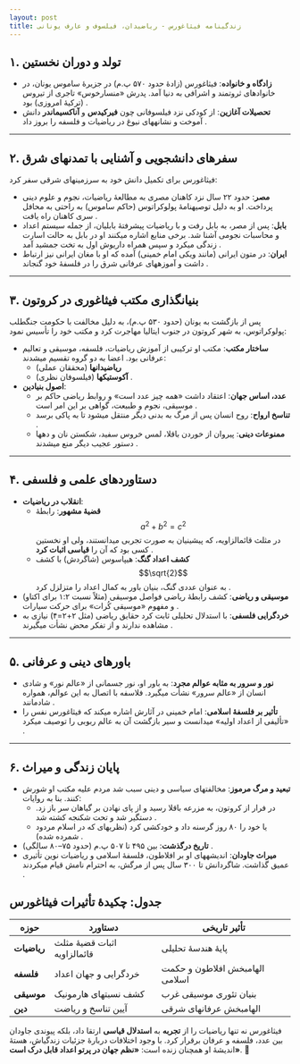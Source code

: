 ```yaml
---
layout: post
title: زندگینامه فیثاغورس - ریاضیدان، فیلسوف و عارف یونانی
---
```


## **۱. تولد و دوران نخستین**  
- **زادگاه و خانواده**: فیثاغورس (زادهٔ حدود ۵۷۰ پ.م) در جزیرهٔ ساموس یونان، در خانوادهای ثروتمند و اشرافی به دنیا آمد. پدرش «منسارخوس» تاجری از تیروس (ترکیهٔ امروزی) بود .  
- **تحصیلات آغازین**: از کودکی نزد فیلسوفانی چون **فیرکیدس** و **آناکسیماندر** دانش آموخت و نشانههای نبوغ در ریاضیات و فلسفه را بروز داد .  

---

## **۲. سفرهای دانشجویی و آشنایی با تمدنهای شرق**  
فیثاغورس برای تکمیل دانش خود به سرزمینهای شرقی سفر کرد:  
- **مصر**: حدود ۲۲ سال نزد کاهنان مصری به مطالعهٔ ریاضیات، نجوم و علوم دینی پرداخت. او به دلیل توصیهنامهٔ پولوکراتوس (حاکم ساموس) به راحتی به محافل سری کاهنان راه یافت .  
- **بابل**: پس از مصر، به بابل رفت و با ریاضیات پیشرفتهٔ بابلیان، از جمله سیستم اعداد و محاسبات نجومی آشنا شد. برخی منابع اشاره میکنند او در بابل به حالت اسارت زندگی میکرد و سپس همراه داریوش اول به تخت جمشید آمد .  
- **ایران**: در متون ایرانی (مانند ویکی امام خمینی) آمده که او با مغان ایرانی نیز ارتباط داشت و آموزههای عرفانی شرق را در فلسفهٔ خود گنجاند .  

---

## **۳. بنیانگذاری مکتب فیثاغوری در کروتون**  
پس از بازگشت به یونان (حدود ۵۳۰ پ.م)، به دلیل مخالفت با حکومت جنگطلب پولوکراتوس، به شهر کروتون در جنوب ایتالیا مهاجرت کرد و مکتب خود را تأسیس نمود:  
- **ساختار مکتب**: مکتب او ترکیبی از آموزش ریاضیات، فلسفه، موسیقی و تعالیم عرفانی بود. اعضا به دو گروه تقسیم میشدند:  
  - **ریاضیدانها** (محققان عملی)  
  - **آکوستیکها** (فیلسوفان نظری) .  
- **اصول بنیادین**:  
  - **عدد، اساس جهان**: اعتقاد داشت «همه چیز عدد است» و روابط ریاضی حاکم بر موسیقی، نجوم و طبیعت، گواهی بر این امر است .  
  - **تناسخ ارواح**: روح انسان پس از مرگ به بدنی دیگر منتقل میشود تا به پاکی برسد .  
  - **ممنوعات دینی**: پیروان از خوردن باقلا، لمس خروس سفید، شکستن نان و دهها دستور عجیب دیگر منع میشدند .  

---

## **۴. دستاوردهای علمی و فلسفی**  
- **انقلاب در ریاضیات**:  
  - **قضیهٔ مشهور**: رابطهٔ $$a^2 + b^2 = c^2$$ در مثلث قائمالزاویه، که پیشینیان به صورت تجربی میدانستند، ولی او نخستین کسی بود که آن را **قیاسی اثبات کرد** .  
  - **کشف اعداد گنگ**: هیپاسوس (شاگردش) با کشف $$\sqrt{2}$$ به عنوان عددی گنگ، بنیان باور به کمال اعداد را متزلزل کرد .  
- **موسیقی و ریاضی**: کشف رابطهٔ ریاضی فواصل موسیقی (مثلاً نسبت ۱:۲ برای اکتاو) و مفهوم «موسیقی کُرات» برای حرکت سیارات .  
- **خردگرایی فلسفی**: با استدلال تحلیلی ثابت کرد حقایق ریاضی (مثل ۲+۲=۴) نیازی به مشاهده ندارند و از تفکر محض نشأت میگیرند .  

---

## **۵. باورهای دینی و عرفانی**  
- **نور و سرور به مثابه عوالم مجرد**: به باور او، نور جسمانی از «عالم نور» و شادی انسان از «عالم سرور» نشأت میگیرد. فلاسفه با اتصال به این عوالم، همواره شادمانند .  
- **تأثیر بر فلسفهٔ اسلامی**: امام خمینی در آثارش اشاره میکند که فیثاغورس نفس را «تألیفی از اعداد اولیه» میدانست و سیر بازگشت آن به عالم ربوبی را توصیف میکرد .  

---

## **۶. پایان زندگی و میراث**  
- **تبعید و مرگ مرموز**: مخالفتهای سیاسی و دینی سبب شد مردم علیه مکتب او شورش کنند. بنا به روایات:  
  - در فرار از کروتون، به مزرعه باقلا رسید و از پای نهادن بر گیاهان سر باز زد. دستگیر شد و تحت شکنجه کشته شد .  
  - یا خود را ۸۰ روز گرسنه داد و خودکشی کرد (نظریهای که در اسلام مردود شمرده شده) .  
- **تاریخ درگذشت**: بین ۴۹۵ تا ۵۰۷ پ.م (حدود ۷۵–۸۰ سالگی) .  
- **میراث جاودان**: اندیشههای او بر افلاطون، فلسفهٔ اسلامی و ریاضیات نوین تأثیری عمیق گذاشت. شاگردانش تا ۳۰۰ سال پس از مرگش، به احترام نامش قیام میکردند .  

## جدول: چکیدهٔ تأثیرات فیثاغورس   

| حوزه          | دستاورد                     | تأثیر تاریخی                 |
|---------------|-----------------------------|-----------------------------|
| **ریاضیات**  | اثبات قضیهٔ مثلث قائمالزاویه | پایهٔ هندسهٔ تحلیلی         |  
| **فلسفه**    | خردگرایی و جهان اعداد       | الهامبخش افلاطون و حکمت اسلامی |  
| **موسیقی**   | کشف نسبتهای هارمونیک       | بنیان تئوری موسیقی غرب     |  
| **دین**      | آیین تناسخ و ریاضت         | الهامبخش عرفانهای شرقی     |  

فیثاغورس نه تنها ریاضیات را از **تجربه** به **استدلال قیاسی** ارتقا داد، بلکه پیوندی جاودان بین عدد، فلسفه و عرفان برقرار کرد. با وجود اختلافات دربارهٔ جزئیات زندگیاش، هستهٔ اندیشهٔ او همچنان زنده است: **«نظم جهان در پرتو اعداد قابل درک است»**. 🌟
